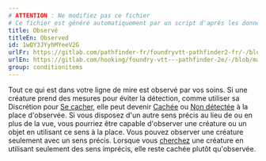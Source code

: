 ```yaml
---
# ATTENTION : Ne modifiez pas ce fichier
# Ce fichier est généré automatiquement par un script d'après les données du module Foundry VTT officiel et de sa traduction
title: Observé
titleEn: Observed
id: 1wQY3JYyhMYeeV2G
urlFr: https://gitlab.com/pathfinder-fr/foundryvtt-pathfinder2-fr/-/blob/master/data/classes/1wQY3JYyhMYeeV2G.htm
urlEn: https://gitlab.com/hooking/foundry-vtt---pathfinder-2e/-/blob/master/packs/data/classes.db/observed.json
group: conditionitems
---
```

Tout ce qui est dans votre ligne de mire est observé par vos soins. Si une créature prend des mesures pour éviter la détection, comme utiliser sa Discrétion pour [Se cacher](../actions/se-cacher.md), elle peut devenir [Cachée](caché.md) ou [Non détectée](non-détecté.md) à la place d'observée. Si vous disposez d'un autre sens précis au lieu de ou en plus de la vue, vous pourriez être capable d'observer une créature ou un objet en utilisant ce sens à la place. Vous pouvez observer une créature seulement avec un sens précis. Lorsque vous [cherchez](../actions/chercher.md) une créature en utilisant seulement des sens imprécis, elle reste cachée plutôt qu'observée.


